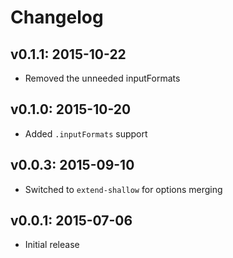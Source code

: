 # Changelog

## v0.1.1: 2015-10-22

- Removed the unneeded inputFormats

## v0.1.0: 2015-10-20

- Added `.inputFormats` support

## v0.0.3: 2015-09-10

- Switched to `extend-shallow` for options merging

## v0.0.1: 2015-07-06

- Initial release
